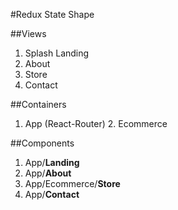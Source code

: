 #Redux State Shape

##Views
1. Splash Landing
2. About
3. Store
4. Contact
 

##Containers
1. App (React-Router)
    2. Ecommerce 


##Components
1. App/**Landing**
2. App/**About**
3. App/Ecommerce/**Store**
4. App/**Contact**